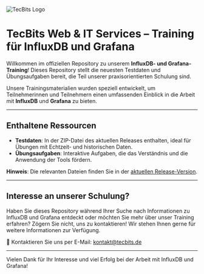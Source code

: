 ![TecBits Logo](https://www.tecbits.de/user/themes/tecbits/images/logo.png)

# TecBits Web & IT Services – Training für InfluxDB und Grafana

Willkommen im offiziellen Repository zu unserem **InfluxDB- und Grafana-Training**! Dieses Repository stellt die neuesten Testdaten und Übungsaufgaben bereit, die Teil unserer praxisorientierten Schulung sind.

Unsere Trainingsmaterialien wurden speziell entwickelt, um Teilnehmerinnen und Teilnehmern einen umfassenden Einblick in die Arbeit mit **InfluxDB** und **Grafana** zu bieten.

---

## Enthaltene Ressourcen

- **Testdaten**: In der ZIP-Datei des aktuellen Releases enthalten, ideal für Übungen mit Echtzeit- und historischen Daten.
- **Übungsaufgaben**: Interaktive Aufgaben, die das Verständnis und die Anwendung der Tools fördern.

**Hinweis**: Die relevanten Dateien finden Sie in der [aktuellen Release-Version](./releases).

---

## Interesse an unserer Schulung?

Haben Sie dieses Repository während Ihrer Suche nach Informationen zu InfluxDB und Grafana entdeckt oder möchten Sie mehr über unser Training erfahren? Zögern Sie nicht, uns zu kontaktieren! Wir stehen Ihnen gerne für weitere Informationen zur Verfügung.

📧 Kontaktieren Sie uns per E-Mail: [kontakt@tecbits.de](mailto:kontakt@tecbits.de)

---

Vielen Dank für Ihr Interesse und viel Erfolg bei der Arbeit mit InfluxDB und Grafana!
